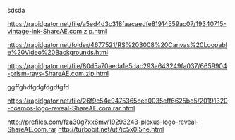 sdsda


https://rapidgator.net/file/a5ed4d3c318faacaedfe81914559ac07/19340715-vintage-ink-ShareAE.com.zip.html


https://rapidgator.net/folder/4677521/RS%203008%20Canvas%20Loopable%20Video%20Backgrounds.html



https://rapidgator.net/file/80d5a70aeda1e5dac293a643249fa037/6659904-prism-rays-ShareAE.com.zip.html

ggffghdfgdgfdgdfgfd





https://rapidgator.net/file/26f9c54e9475365cee0035eff6625bd5/20191320-cosmos-logo-reveal-ShareAE.com.rar.html


http://prefiles.com/fza30g7xx6mv/19293243-plexus-logo-reveal-ShareAE.com.rar
http://turbobit.net/ut7ic5x0i5ne.html
